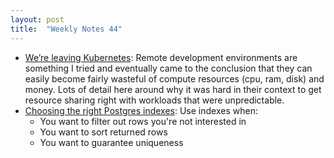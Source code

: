 ```yaml
---
layout: post
title:  "Weekly Notes 44"
---
```


* [We’re leaving Kubernetes](https://www.gitpod.io/blog/we-are-leaving-kubernetes): Remote development environments are something I tried and eventually came to the conclusion that they can easily become fairly wasteful of compute resources (cpu, ram, disk) and money. Lots of detail here around why it was hard in their context to get resource sharing right with workloads that were unpredictable.
* [Choosing the right Postgres indexes](https://incident.io/blog/choosing-the-right-postgres-indexes): Use indexes when:
  * You want to filter out rows you're not interested in
  * You want to sort returned rows
  * You want to guarantee uniqueness